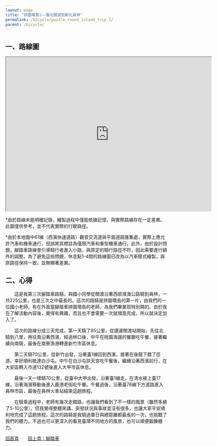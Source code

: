```yaml
---
layout: page
title: "拼圖環島1——臺北關渡到彰化員林"
permalink: /bicycle/puzzle_round_island_trip_1/
parent: /bicycle/
---
```

## 一、路線圖

<iframe src="https://www.google.com/maps/d/u/0/embed?mid=1cQZCiFyg4YaELhYetJ3eDsrswdtmcwg&ehbc=2E312F&noprof=1" width="640" height="480"></iframe>

*由於路線未能明確記錄，繪製過程中僅能依據記憶，與實際路線存在一定差異。此圖僅供參考，並不代表實際的行駛路徑。

*由於本地圖中61線（西濱快速道路）觀音交流道與平面道路匯集處，實際上應允許汽車和機車通行，但誤將其標註為僅限汽車和重型機車通行。此外，由於設計問題，腳踏車路線會引導騎行者進入小路，與原定的騎行路徑不符，因此需要進行額外的調整。為了避免這些問題，休息點1-4間的路線圖已改為以汽車模式繪製，與原路徑保持一致，並無顯著差異。

## 二、心得

　　這是我第三次腳踏車路騎，與國小同學從關渡沿著西部濱海公路騎到員林，一共225公里，也是三次之中最長的。這次的路騎是拼圖環島的第一片，由我們的一位國小老師，有在外面當腳踏車拼圖環島的老師，為我們畢業班特別開的。由於我在了解活動內容後，覺得有興趣，而且也不會需要一次就環島完成，所以就決定加入了。

　　這次的路線分成三天完成，第一天騎了85公里，從捷運關渡站開始，先往北騎到八里，再往南沿著西濱，經過林口後，中午在桃園海邊的餐廳吃午餐，接著繼續向南騎，最後在南寮漁港轉進新竹市區休息。

　　第二天騎70公里，從新竹出發，沿著臺1線回到西濱，接著在後龍下錯了匝道，幸好順利抵達白沙屯。中午在白沙屯拱天宮吃午餐後，繼續沿著西濱前行，在大安區轉入市道132號後進入大甲市區休息。

　　最後一天一樣騎70公里，從臺中大甲出發，沿著臺1線走，在清水接上臺17線，沿著海濱移動後進入鹿港老街吃午餐。午餐過後，沿著臺76線下方道路進入員林市區，最後在員林火車站結束這趟旅程。

　　在騎乘過程中，老師有幾次走錯路，也讓我們看到了不一樣的風景（雖然多繞了5-10公里），但我覺得整體來講，突發狀況與事故並沒有很多，也讓大家平安順利地完成了這趟旅程。這次的路騎是我騎過單日與總距離都最長的一次，也挑戰了我們的體力，不過也可以更深入的看見臺灣不同地方的風景，也可以順便鍛鍊體力。

[回首頁](/activity_reflections/)　　[回上頁：腳踏車](/activity_reflections/bicycle/)
